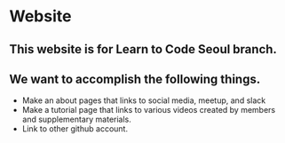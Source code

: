 # Website
## This website is for Learn to Code Seoul branch.
## We want to accomplish the following things.
* Make an about pages that links to social media, meetup, and slack
* Make a tutorial page that links to various videos created by members and
supplementary materials.
* Link to other github account.
